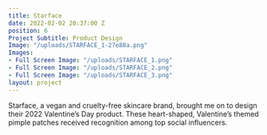 ```yaml
---
title: Starface
date: 2022-02-02 20:37:00 Z
position: 6
Project Subtitle: Product Design
Image: "/uploads/STARFACE_1-27e88a.png"
Images:
- Full Screen Image: "/uploads/STARFACE_1.png"
- Full Screen Image: "/uploads/STARFACE_2.png"
- Full Screen Image: "/uploads/STARFACE_3.png"
layout: project
---
```


Starface, a vegan and cruelty-free skincare brand, brought me on to design their 2022 Valentine’s Day product. These heart-shaped, Valentine’s themed pimple patches received recognition among top social influencers.
